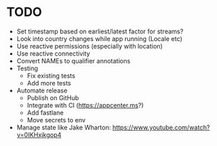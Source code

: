 # TODO

* Set timestamp based on earliest/latest factor for streams?
* Look into country changes while app running (Locale etc)
* Use reactive permissions (especially with location)
* Use reactive connectivity
* Convert NAMEs to qualifier annotations
* Testing
  * Fix existing tests
  * Add more tests
* Automate release
  * Publish on GitHub
  * Integrate with CI (https://appcenter.ms?)
  * Add fastlane
  * Move secrets to env
* Manage state like Jake Wharton: https://www.youtube.com/watch?v=0IKHxjkgop4
